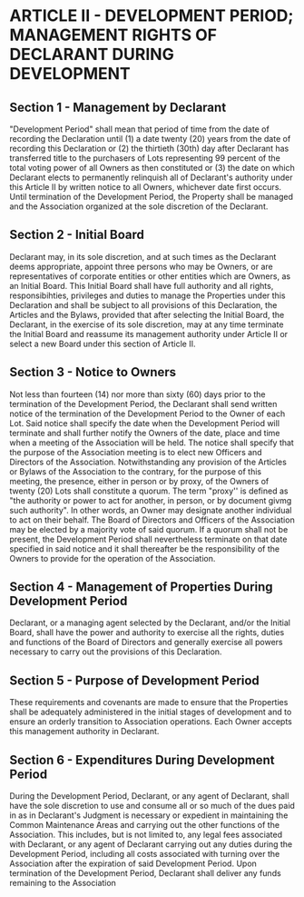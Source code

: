 # ARTICLE II - DEVELOPMENT PERIOD; MANAGEMENT RIGHTS OF DECLARANT DURING DEVELOPMENT

## Section 1 - Management by Declarant

"Development Period" shall mean that
period of time from the date of recording the Declaration until (1) a date twenty (20) years
from the date of recording this Declaration or (2) the thirtieth (30th) day after Declarant has
transferred title to the purchasers of Lots representing 99 percent of the total voting power of
all Owners as then constituted or (3) the date on which Declarant elects to permanently
relinquish all of Declarant's authority under this Article II by written notice to all Owners,
whichever date first occurs. Until termination of the Development Period, the Property shall
be managed and the Association organized at the sole discretion of the Declarant.

## Section 2 - Initial Board

Declarant may, in its sole discretion, and at such times
as the Declarant deems appropriate, appoint three persons who may be Owners, or are
representatives of corporate entities or other entities which are Owners, as an Initial Board.
This Initial Board shall have full authority and all rights, responsibihties, privileges and duties
to manage the Properties under this Declaration and shall be subject to all provisions of this
Declaration, the Articles and the Bylaws, provided that after selecting the Initial Board, the
Declarant, in the exercise of its sole discretion, may at any time terminate the Initial Board
and reassume its management authority under Article II or select a new Board under this
section of Article II.

## Section 3 - Notice to Owners

Not less than fourteen (14) nor more than sixty
(60) days prior to the termination of the Development Period, the Declarant shall send written
notice of the termination of the Development Period to the Owner of each Lot. Said notice
shall specify the date when the Development Period will terminate and shall further notify the
Owners of the date, place and time when a meeting of the Association will be held. The
notice shall specify that the purpose of the Association meeting is to elect new Officers and
Directors of the Association. Notwithstanding any provision of the Articles or Bylaws of the
Association to the contrary, for the purpose of this meeting, the presence, either in person or
by proxy, of the Owners of twenty (20) Lots shall constitute a quorum. The term "proxy'' is
defined as "the authority or power to act for another, in person, or by document givmg such
authority". In other words, an Owner may designate another individual to act on their behalf.
The Board of Directors and Officers of the Association may be elected by a majority vote of
said quorum. If a quorum shall not be present, the Development Period shall nevertheless
terminate on that date specified in said notice and it shall thereafter be the responsibility of
the Owners to provide for the operation of the Association.

## Section 4 - Management of Properties During Development Period

Declarant, or a managing agent selected by the Declarant, and/or the Initial Board, shall
have the power and authority to exercise all the rights, duties and functions of the Board of
Directors and generally exercise all powers necessary to carry out the provisions of this
Declaration.

## Section 5 - Purpose of Development Period

These requirements and
covenants are made to ensure that the Properties shall be adequately administered in the
initial stages of development and to ensure an orderly transition to Association operations.
Each Owner accepts this management authority in Declarant.

## Section 6 - Expenditures During Development Period

During the
Development Period, Declarant, or any agent of Declarant, shall have the sole discretion to
use and consume all or so much of the dues paid in as in Declarant's Judgment is necessary
or expedient in maintaining the Common Maintenance Areas and carrying out the other
functions of the Association. This includes, but is not limited to, any legal fees associated
with Declarant, or any agent of Declarant carrying out any duties during the Development
Period, including all costs associated with turning over the Association after the expiration of
said Development Period. Upon termination of the Development Period, Declarant shall
deliver any funds remaining to the Association
